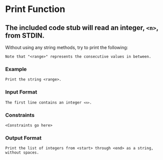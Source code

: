 <!DOCTYPE html>
<html>
<head>
    <meta charset="UTF-8">
</head>
<body>
    <h1>Print Function</h1>
  <h2>The included code stub will read an integer, <code>&lt;n&gt;</code>, from STDIN.</h2>

<p>Without using any string methods, try to print the following:</p>

<pre>
<code>Note that "&lt;range&gt;" represents the consecutive values in between.</code>
</pre>

<h3>Example</h3>

<pre>
<code>Print the string &lt;range&gt;.</code>
</pre>

<h3>Input Format</h3>

<pre>
<code>The first line contains an integer <code>&lt;n&gt;</code>.</code>
</pre>

<h3>Constraints</h3>

<pre>
<code>&lt;Constraints go here&gt;</code>
</pre>

<h3>Output Format</h3>

<pre>
<code>Print the list of integers from &lt;start&gt; through &lt;end&gt; as a string, without spaces.</code>
</pre>
</body>
</html>